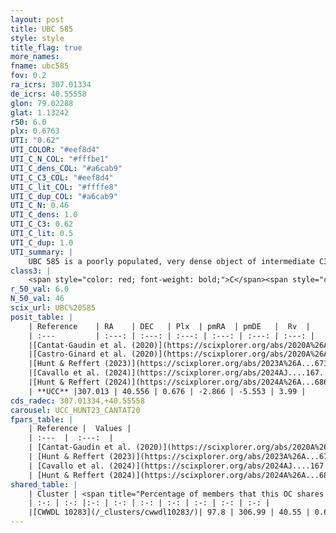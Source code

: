```yaml
---
layout: post
title: UBC 585
style: style
title_flag: true
more_names: 
fname: ubc585
fov: 0.2
ra_icrs: 307.01334
de_icrs: 40.55558
glon: 79.02288
glat: 1.13242
r50: 6.0
plx: 0.6763
UTI: "0.62"
UTI_COLOR: "#eef8d4"
UTI_C_N_COL: "#fffbe1"
UTI_C_dens_COL: "#a6cab9"
UTI_C_C3_COL: "#eef8d4"
UTI_C_lit_COL: "#ffffe8"
UTI_C_dup_COL: "#a6cab9"
UTI_C_N: 0.46
UTI_C_dens: 1.0
UTI_C_C3: 0.62
UTI_C_lit: 0.5
UTI_C_dup: 1.0
UTI_summary: |
    UBC 585 is a poorly populated, very dense object of intermediate C3 quality. It is moderately studied in the literature. This object shares a large percentage of members with a later reported entry.
class3: |
    <span style="color: red; font-weight: bold;">C</span><span style="color: green; font-weight: bold;">A</span>
r_50_val: 6.0
N_50_val: 46
scix_url: UBC%20585
posit_table: |
    | Reference    | RA    | DEC   | Plx  | pmRA  | pmDE   |  Rv  |
    | :---         | :---: | :---: | :---: | :---: | :---: | :---: |
    |[Cantat-Gaudin et al. (2020)](https://scixplorer.org/abs/2020A%26A...640A...1C) | 307.0 | 40.548 | 0.663 | -2.829 | -5.528 | -- |
    |[Castro-Ginard et al. (2020)](https://scixplorer.org/abs/2020A%26A...635A..45C) | 306.986 | 40.558 | 0.663 | -2.819 | -5.52 | -- |
    |[Hunt & Reffert (2023)](https://scixplorer.org/abs/2023A%26A...673A.114H) | 306.964 | 40.555 | 0.675 | -2.852 | -5.544 | -13.496 |
    |[Cavallo et al. (2024)](https://scixplorer.org/abs/2024AJ....167...12C) | 307.002 | 40.563 | 0.673 | -- | -- | -- |
    |[Hunt & Reffert (2024)](https://scixplorer.org/abs/2024A%26A...686A..42H) | 306.964 | 40.555 | 0.675 | -2.852 | -5.544 | -13.496 |
    | **UCC** |307.013 | 40.556 | 0.676 | -2.866 | -5.553 | 3.99 | 
cds_radec: 307.01334,+40.55558
carousel: UCC_HUNT23_CANTAT20
fpars_table: |
    | Reference |  Values |
    | :---  |  :---:  |
    | [Cantat-Gaudin et al. (2020)](https://scixplorer.org/abs/2020A%26A...640A...1C) | `AVNN=2.28, DMNN=11, AgeNN=8.08` |
    | [Hunt & Reffert (2023)](https://scixplorer.org/abs/2023A%26A...673A.114H) | `AV50=3.138, diffAV50=2.265, MOD50=10.794, logAge50=7.916` |
    | [Cavallo et al. (2024)](https://scixplorer.org/abs/2024AJ....167...12C) | `AV50=2.85, dMod50=10.58, logAge50=8.26, [Fe/H]50=0.07` |
    | [Hunt & Reffert (2024)](https://scixplorer.org/abs/2024A%26A...686A..42H) | `MassJ=297.619` |
shared_table: |
    | Cluster | <span title="Percentage of members that this OC shares with the ones listed">%</span>   | RA   | DEC   | Plx   | pmRA  | pmDE  | Rv | UTI |
    | :-: | :-: |:-: | :-: | :-: | :-: | :-: | :-: | :-: |
    |[CWWDL 10283](/_clusters/cwwdl10283/)| 97.8 | 306.99 | 40.55 | 0.68 | -2.88 | -5.55 | 3.99 |0.11 |
---
```

